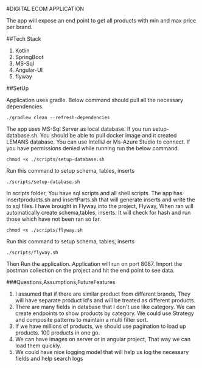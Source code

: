 #DIGITAL ECOM APPLICATION

The app will expose an end point to get all products with min and max price per brand. 

##Tech Stack
1. Kotlin
2. SpringBoot
3. MS-Sql
4. Angular-UI
5. flyway

##SetUp

Application uses gradle. Below command should pull all the necessary dependencies.

````
./gradlew clean --refresh-dependencies
````
The app uses MS-Sql Server as local database.  If you run setup-database.sh. You should be able to pull
docker image and it created LEMANS database. You can use IntelliJ or Ms-Azure Studio to connect.
If you have permissions denied while running run the below command.
```
chmod +x ./scripts/setup-database.sh
```
Run this command to setup schema, tables, inserts
```shell script
./scripts/setup-database.sh
```
In scripts folder, You have sql scripts and all shell scripts. The app has insertproducts.sh and insertParts.sh that will generate inserts and write the to sql files.
I have brought in Flyway into the project, Flyway, When ran will automatically create schema,tables, inserts.
It will check for hash and run those which have not been ran so far. 
```
chmod +x ./scripts/flyway.sh
```
Run this command to setup schema, tables, inserts
```shell script
./scripts/flyway.sh
```

Then Run the application. Application will run on port 8087. Import the postman collection on the project and hit the end point to see data.


###Questions,Assumptions,FutureFeatures

1. I assumed that if there are similar product from different brands, They will have separate product id's and will be treated as different products.
2. There are many fields in database that I don't use like category. We can create endpoints to show products by category. We could use Strategy and composite patterns to maintain a multi filter sort.
3. If we have millions of products, we should use pagination to load up products. 100 products in one go.
4. We can have images on server or in angular project, That way we can load them quickly.
5. We could have nice logging model that will help us log the necessary fields and help search logs

